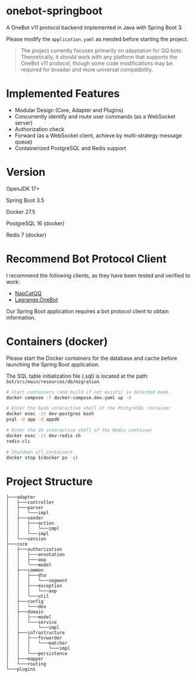 # onebot-springboot
A OneBot v11 protocol backend implemented in Java with Spring Boot 3.

Please modify the `application.yaml` as needed before starting the project.

> The project currently focuses primarily on adaptation for QQ bots. Theoretically, it should work with any platform that supports the OneBot v11 protocol, though some code modifications may be required for broader and more universal compatibility.

# Implemented Features

- Modular Design (Core, Adapter and Plugins)
- Concurrently identify and route user commands (as a WebSocket server)
- Authorization check
- Forward (as a WebSocket client, achieve by multi-strategy message queue)
- Containerized PostgreSQL and Redis support

# Version

OpenJDK 17+

Spring Boot 3.5

Docker 27.5

PostgreSQL 16 (docker)

Redis 7 (docker)

# Recommend Bot Protocol Client

I recommend the following clients, as they have been tested and verified to work:

- [NapCatQQ](https://www.napcat.wiki/)
- [Lagrange.OneBot](https://lagrangedev.github.io/Lagrange.Doc/v1/Lagrange.OneBot/)

Our Spring Boot application requires a bot protocol client to obtain information.

# Containers (docker)

Please start the Docker containers for the database and cache before launching the Spring Boot application.

The SQL table initialization file (.sql) is located at the path: `bot/src/main/resources/db/migration`

```bash
# Start containers (and build if not exists) in detached mode
docker compose -f docker-compose.dev.yaml up -d

# Enter the bash interactive shell of the PostgreSQL container
docker exec -it dev-postgres bash
psql -U app -d appdb

# Enter the sh interactive shell of the Redis container
docker exec -it dev-redis sh
redis-cli

# Shutdown all containers
docker stop $(docker ps -q)
```

# Project Structure

```
├───adapter
│   ├───controller
│   ├───parser
│   │   └───impl
│   ├───sender
│   │   ├───action
│   │   │   └───impl
│   │   └───impl
│   └───session
├───core
│   ├───authorization
│   │   ├───annotation
│   │   ├───aop
│   │   └───model
│   ├───common
│   │   ├───dto
│   │   │   └───segment
│   │   ├───exception
│   │   │   └───aop
│   │   └───util
│   ├───config
│   │   └───dev
│   ├───domain
│   │   ├───model
│   │   └───service
│   │       └───impl
│   ├───infrastructure
│   │   ├───forwarder
│   │   │   └───matcher
│   │   │       └───impl
│   │   └───persistence
│   ├───mapper
│   └───routing
└───plugins
```

